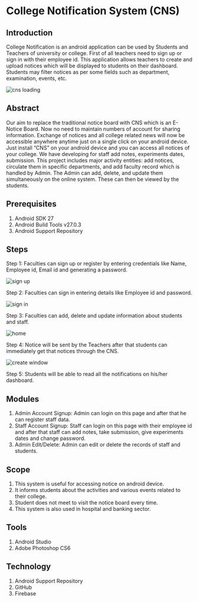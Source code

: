 # College Notification System (CNS)

## Introduction
College Notification is an android application can be used by Students and Teachers of university or college. First of all teachers need to sign up or sign in with their employee id. This application allows teachers to create and upload notices which will be displayed to students on their dashboard. Students may filter notices as per some fields such as department, examination, events, etc. 


![cns loading](https://user-images.githubusercontent.com/32032491/45918712-d5781500-bea8-11e8-8ebb-6007a85dd16a.png)



## Abstract
Our aim to replace the traditional notice board with CNS which is an E-Notice Board. Now no need to maintain numbers of account for sharing information. Exchange of notices and all college related news will now be accessible anywhere anytime just on a single click on your android device. Just install “CNS” on your android device and you can access all notices of your college. We have developing for staff add notes, experiments dates, submission. This project includes major activity entities: add notices, circulate them in specific departments, and add faculty record which is handled by Admin. The Admin can add, delete, and update them simultaneously on the online system. These can then be viewed by the students.

## Prerequisites
1.  Android SDK 27
2.  Android Build Tools v27.0.3
3.  Android Support Repository

## Steps
Step 1: Faculties can sign up or register by entering credentials like Name, Employee id, Email id and generating a password.

![sign up](https://user-images.githubusercontent.com/32032491/45918780-9d250680-bea9-11e8-858d-c480ead4176f.png)

Step 2: Faculties can sign in entering details like Employee id and password.

![sign in](https://user-images.githubusercontent.com/32032491/45918792-bc239880-bea9-11e8-9b66-2aa079c6f53f.png)

Step 3: Faculties can add, delete and update information about students and staff.

![home](https://user-images.githubusercontent.com/32032491/45918808-fa20bc80-bea9-11e8-89ff-e750585e7a23.png)

Step 4: Notice will be sent by the Teachers after that students can immediately get that notices through the CNS.

![create window](https://user-images.githubusercontent.com/32032491/45918950-22111f80-beac-11e8-8165-dfd5f615dcdd.png)

Step 5: Students will be able to read all the notifications on his/her dashboard.


## Modules 
1.  Admin Account Signup: Admin can login on this page and after that he can register staff data.
2.  Staff Account Signup: Staff can login on this page with their employee id and after that staff can add notes, take submission, give       experiments dates and change password.
3.  Admin Edit/Delete: Admin can edit or delete the records of staff and students.

## Scope
1.  This system is useful for accessing notice on android device.
2.  It informs students about the activities and various events related to their college.
3.  Student does not meet to visit the notice board every time.
4.  This system is also used in hospital and banking sector.



## Tools
1. Android Studio
2. Adobe Photoshop CS6


## Technology
1. Android Support Repository
2. GitHub
3. Firebase






 
